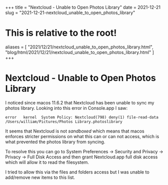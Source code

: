 +++
title = "Nextcloud - Unable to Open Photos Library"
date = 2021-12-21
slug = "2021-12-21-nextcloud_unable_to_open_photos_library"
# This is relative to the root!
aliases = [ "2021/12/21/nextcloud_unable_to_open_photos_library.html", "blog/html/2021/12/21/nextcloud_unable_to_open_photos_library.html" ]
+++
# Nextcloud - Unable to Open Photos Library

I noticed since macos 11.6.2 that Nextcloud has been unable to sync my
photos library. Looking into this error in Console.app I saw:

    error   kernel  System Policy: Nextcloud(798) deny(1) file-read-data /Users/william/Pictures/Photos Library.photoslibrary

It seems that Nextcloud is not *sandboxed* which means that macos
enforces stricter permissions on what this can or can not access, which
is what prevented the photos library from syncing.

To resolve this you can go to System Preferences -\> Security and
Privacy -\> Privacy -\> Full Disk Access and then grant Nextcloud.app
full disk access which will allow it to read the filesystem.

I tried to allow this via the files and folders access but I was unable
to add/remove new items to this list.

